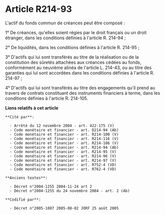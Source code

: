 # Article R214-93

L'actif du fonds commun de créances peut être composé :

1° De créances, qu'elles soient régies par le droit français ou un droit étranger, dans les conditions définies à l'article
R. 214-94 ;

2° De liquidités, dans les conditions définies à l'article R. 214-95 ;

3° D'actifs qui lui sont transférés au titre de la réalisation ou de la constitution des sûretés attachées aux créances
cédées au fonds, conformément au neuvième alinéa de l'article L. 214-43, ou au titre des garanties qui lui sont accordées
dans les conditions définies à l'article R. 214-97 ;

4° D'actifs qui lui sont transférés au titre des engagements qu'il prend au travers de contrats constituant des instruments
financiers à terme, dans les conditions définies à l'article R. 214-105.

**Liens relatifs à cet article**

	**Cité par**:

	  - Arrêté du 12 novembre 2004 - art. 422-175 (V)
	  - Code monétaire et financier - art. D214-94 (Ab)
	  - Code monétaire et financier - art. R214-100 (V)
	  - Code monétaire et financier - art. R214-116 (V)
	  - Code monétaire et financier - art. R214-186 (V)
	  - Code monétaire et financier - art. R214-94 (Ab)
	  - Code monétaire et financier - art. R214-95 (V)
	  - Code monétaire et financier - art. R214-96 (V)
	  - Code monétaire et financier - art. R214-97 (V)
	  - Code monétaire et financier - art. R752-4 (VD)
	  - Code monétaire et financier - art. R762-4 (VD)

	**Anciens textes**:

	  - Décret n°2004-1255 2004-11-24 art 2
	  - Décret n°2004-1255 du 24 novembre 2004 - art. 2 (Ab)

	**Codifié par**:

	  - Décret n°2005-1007 2005-08-02 JORF 25 août 2005
